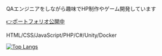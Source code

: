 QAエンジニアをしながら趣味でHP制作やゲーム開発しています


<a href="https://saki1005.github.io/portfolio/">:point_right:ポートフォリオ公開中</a>

HTML/CSS/JavaScript/PHP/C#/Unity/Docker



[![Top Langs](https://github-readme-stats.vercel.app/api/top-langs/?username=saki1005
)](https://github.com/anuraghazra/github-readme-stats)


<!--
**saki1005/saki1005** is a ✨ _special_ ✨ repository because its `README.md` (this file) appears on your GitHub profile.

Here are some ideas to get you started:

- 🔭 I’m currently working on ...
- 🌱 I’m currently learning ...
- 👯 I’m looking to collaborate on ...
- 🤔 I’m looking for help with ...
- 💬 Ask me about ...
- 📫 How to reach me: ...
- 😄 Pronouns: ...
- ⚡ Fun fact: ...
-->
